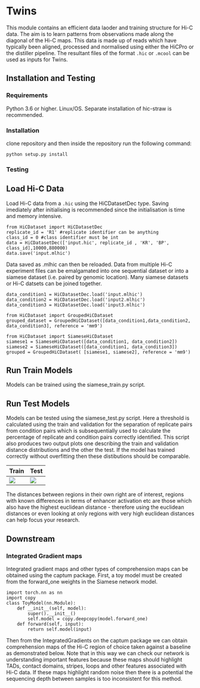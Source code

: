 # Twins
This module contains an efficient data laoder and training structure for Hi-C data. The aim is to learn patterns from observations made along the diagonal of the Hi-C maps. This data is made up of reads which have typically been aligned, processed and normalised using either the HiCPro or the distiller pipeline. The resultant files of the format `.hic` or `.mcool` can be used as inputs for Twins. 

## Installation and Testing

### Requirements 
Python 3.6 or higher. Linux/OS. Separate installation of hic-straw is recommended. 

### Installation 
clone repository and then inside the repository run the following command: 

``` python setup.py install ```

### Testing 

## Load Hi-C Data 
Load Hi-C data from a `.hic` using the HiCDatasetDec type. Saving imediately after initialising is recommended since the initialisation is time and memory intensive.

```
from HiCDataset import HiCDatasetDec
replicate_id = 'R1' #replicate identifier can be anything  
class_id = 0 #class identifier must be int 
data = HiCDatasetDec(['input.hic', replicate_id , 'KR', 'BP', class_id],10000,880000)
data.save('input.mlhic')
```
Data saved as .mlhic can then be reloaded. Data from multiple Hi-C experiment files can be emalgamated into one sequential dataset or into a siamese dataset (i.e. paired by genomic location). Many siamese datasets or Hi-C datsets can be joined together. 

```
data_condition1 = HiCDatasetDec.load('input.mlhic')
data_condition2 = HiCDatasetDec.load('input2.mlhic')
data_condition3 = HiCDatasetDec.load('input3.mlhic')

from HiCDataset import GroupedHiCDataset
grouped_dataset = GroupedHiCDataset([data_condition1,data_condition2, data_condition3], reference = 'mm9')

from HiCDataset import SiameseHiCDataset
siamese1 = SiameseHiCDataset([data_condition1, data_condition2]) 
siamese2 = SiameseHiCDataset([data_condition1, data_condition3])
grouped = GroupedHiCDataset( [siamese1, siamese2], reference = 'mm9')

```

## Run Train Models 
Models can be trained using the siamese_train.py script. 

## Run Test Models

Models can be tested using the siamese_test.py script. Here a threshold is calculated using the train and validation for the separation of replicate pairs from condition pairs which is subsequentially used to calculate the percentage of replicate and condition pairs correctly identified. This script also produces two output plots one describing the train and validation distance distributions and the other the test. If the model has trained correctly without overfitting then these distibutions should be comparable. 

| Train |  Test |
| ------ | ------ |
| ![](output_example/train_dist.png)  | ![](output_example/test_dist.png)|

The distances between regions in their own right are of interest, regions with known differences in terms of enhancer activation etc are those which also have the highest euclidean distance - therefore using the euclidean distances or even looking at only regions with very high euclidean distances can help focus your research. 

## Downstream

### Integrated Gradient maps
Integrated gradient maps and other types of comprehension maps can be obtained using the captum package. First, a toy model must be created from the forward_one weights in the Siamese network model. 

```
import torch.nn as nn
import copy
class ToyModel(nn.Module):
    def __init__(self, model):
        super().__init__()
        self.model = copy.deepcopy(model.forward_one)
    def forward(self, input):
        return self.model(input)

```
Then from the IntegratedGradients on the captum package we can obtain comprehension maps of the Hi-C region of choice taken against a baseline as demonstrated below. Note that in this way we can check our network is understanding important features because these maps should highlight TADs, contact domains, stripes, loops and other features associated with Hi-C data. If these maps highlight random noise then there is a potential the sequencing depth between samples is too inconsistent for this method. 
